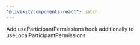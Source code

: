 ```yaml
---
"@livekit/components-react": patch
---
```


Add useParticipantPermissions hook additionally to useLocalParticipantPermissions
